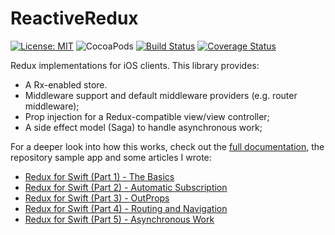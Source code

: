 # ReactiveRedux

[![License: MIT](https://img.shields.io/badge/License-MIT-yellow.svg)](https://opensource.org/licenses/MIT)
![CocoaPods](https://img.shields.io/cocoapods/v/ReactiveRedux.svg)
[![Build Status](https://travis-ci.org/protoman92/ReactiveRedux-Swift.svg?branch=master)](https://travis-ci.org/protoman92/ReactiveRedux-Swift)
[![Coverage Status](https://codecov.io/gh/protoman92/ReactiveRedux-Swift/branch/master/graph/badge.svg)](https://codecov.io/gh/protoman92/ReactiveRedux-Swift/branch/master/graph/badge.svg)

Redux implementations for iOS clients. This library provides:

- A Rx-enabled store.
- Middleware support and default middleware providers (e.g. router middleware);
- Prop injection for a Redux-compatible view/view controller;
- A side effect model (Saga) to handle asynchronous work;

For a deeper look into how this works, check out the [full documentation](https://protoman92.github.io/ReactiveRedux-Swift/), the repository sample app and some articles I wrote:

- [Redux for Swift (Part 1) - The Basics](https://medium.com/@swiften.svc/redux-for-swift-part-1-the-basics-7b66d73db7fa)
- [Redux for Swift (Part 2) - Automatic Subscription](https://medium.com/@swiften.svc/redux-for-swift-part-2-automatic-subscription-569658eb087f)
- [Redux for Swift (Part 3) - OutProps](https://medium.com/@swiften.svc/redux-for-swift-part-3-outprops-3e754965581a)
- [Redux for Swift (Part 4) - Routing and Navigation](https://medium.com/@swiften.svc/redux-for-swift-part-4-routing-and-navigation-3f445892d70e)
- [Redux for Swift (Part 5) - Asynchronous Work](https://medium.com/@swiften.svc/redux-for-swift-part-5-asynchronous-work-567a21e3dc26)
